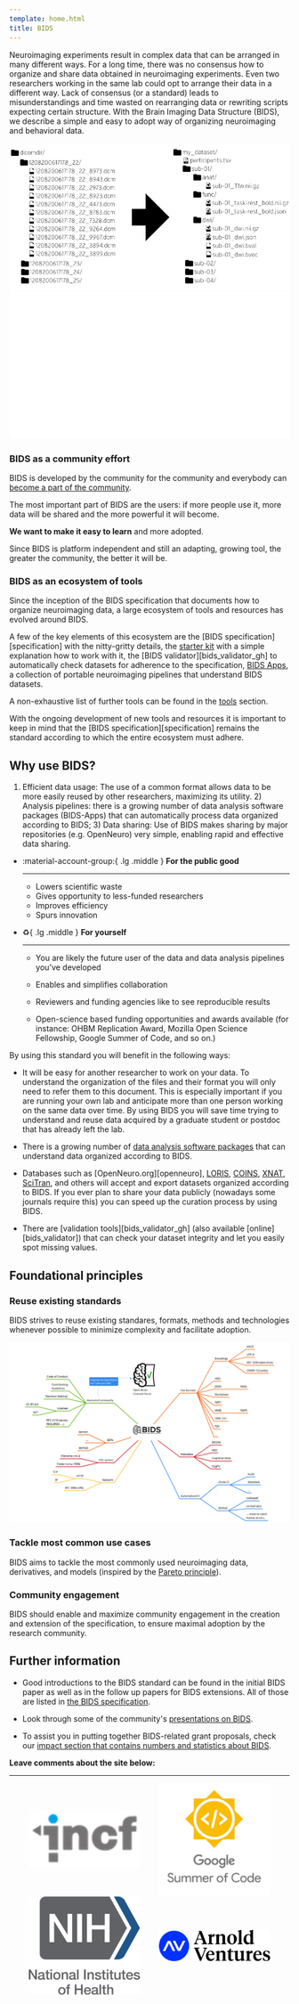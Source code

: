 ```yaml
---
template: home.html
title: BIDS
---
```


Neuroimaging experiments result in complex data that can be arranged in many different ways.
For a long time, there was no consensus how to organize and share
data obtained in neuroimaging experiments.
Even two researchers working in the same lab could opt to arrange their data in a different way.
Lack of consensus (or a standard) leads to misunderstandings and time wasted on rearranging data
or rewriting scripts expecting certain structure.
With the Brain  Imaging Data Structure (BIDS),
we describe a simple and easy to adopt way of organizing neuroimaging and behavioral data.

![BIDS-folder-organization](./assets/img/dicom-reorganization-transparent-black_1000x477.png#only-light)
![BIDS-folder-organization](./assets/img/dicom-reorganization-transparent-white_1000x477.png#only-dark)

### BIDS as a community effort

<!-- a large community of researchers contributed to make sure that it includes what is needed to make the data usable -->

BIDS is developed by the community for the community
and everybody can [become a part of the community](./extensions/index.md).

The most important part of BIDS are the users:
if more people use it, more data will be shared and the more powerful it will become.

<strong>We want to make it easy to learn</strong> and more adopted.

Since BIDS is platform independent
and still an adapting, growing tool, the greater the community, the better it will be.

### BIDS as an ecosystem of tools

<!-- A large ecosystem of tools and datasets based on BIDS has emerged, making BIDS the foundation for much neuroimaging analysis. -->

Since the inception of the BIDS specification that documents how to organize neuroimaging data,
a large ecosystem of tools and resources has evolved around BIDS.

A few of the key elements of this ecosystem are
the [BIDS specification][specification] with the nitty-gritty details,
the [starter kit](./getting_started/index.md) with a simple explanation how to work with it,
the [BIDS validator][bids_validator_gh] to automatically check datasets for adherence to the specification,
[BIDS Apps](./tools/bids-apps.md), a collection of portable neuroimaging pipelines that understand BIDS datasets.

A non-exhaustive list of further tools can be found in the [tools](./tools/index.md) section.

With the ongoing development of new tools and resources it is important to keep in mind
that the [BIDS specification][specification]
remains the standard according to which the entire ecosystem must adhere.

## Why use BIDS?

1) Efficient data usage: The use of a common format allows data to be more easily reused by other researchers, maximizing its utility.  2) Analysis pipelines: there is a growing number of data analysis software packages (BIDS-Apps) that can automatically process data organized according to BIDS; 3) Data sharing: Use of BIDS makes sharing by major repositories (e.g. OpenNeuro) very simple, enabling rapid and effective data sharing.

<div class="grid cards" markdown>

-   :material-account-group:{ .lg .middle } **For the public good**

    ---

    -   Lowers scientific waste
    -   Gives opportunity to less-funded researchers
    -   Improves efficiency
    -   Spurs innovation

-   :recycle:{ .lg .middle } **For yourself**

    ---

    -   You are likely the future user of the data and data analysis pipelines you’ve developed

    -   Enables and simplifies collaboration

    -   Reviewers and funding agencies like to see reproducible results

    -   Open-science based funding opportunities and awards available
        (for instance: OHBM Replication Award, Mozilla Open Science Fellowship,
        Google Summer of Code, and so on.)

</div>

By using this standard you will benefit in the following ways:

-   It will be easy for another researcher to work on your data.
    To understand the organization of the files and their format you will only need to refer them to this document.
    This is especially important if you are running your own lab and anticipate more than one person working on the same data over time.
    By using BIDS you will save time trying to understand and reuse data acquired by a graduate student or postdoc that has already left the lab.

-   There is a growing number of [data analysis software packages](./tools/index.md) that can understand data organized according to BIDS.

-   Databases such as [OpenNeuro.org][openneuro], [LORIS](http://www.loris.ca), [COINS](https://coins.trendscenter.org), [XNAT](https://central.xnat.org/), [SciTran](https://scitran.github.io/), and others will accept and export datasets organized according to BIDS.
    If you ever plan to share your data publicly (nowadays some journals require this) you can speed up the curation process by using BIDS.

-   There are [validation tools][bids_validator_gh] (also available [online][bids_validator]) that can check your dataset integrity and let you easily spot missing values.

## Foundational principles

### Reuse existing standards

BIDS strives to reuse existing standares, formats, methods and technologies
whenever possible to minimize complexity and facilitate adoption.

![BIDS-minder](./assets/img/BIDS-minder.svg)

###  Tackle most common use cases

BIDS aims to tackle the most commonly used neuroimaging data, derivatives, and models
(inspired by the [Pareto principle](https://en.wikipedia.org/wiki/Pareto_principle)).

### Community engagement

BIDS should enable and maximize community engagement in the creation and extension of the specification,
to ensure maximal adoption by the research community.

## Further information

-   Good introductions to the BIDS standard can be found in the initial BIDS paper
    as well as in the follow up papers for BIDS extensions.
    All of those are listed in [the BIDS specification](https://bids-specification.readthedocs.io/en/latest/introduction.html#citing-bids).

-   Look through some of the community's [presentations on BIDS](https://osf.io/yn93h/).

-   To assist you in putting together BIDS-related grant proposals,
    check our [impact section that contains numbers and statistics about BIDS](./impact/index.md).

**Leave comments about the site below:**

---

<div style="display: flex; justify-content: space-evenly; align-items: center; flex-wrap: wrap">
  <div>
    <a href="https://www.incf.org/">
      <img src="./assets/img/logos/INCF.png"
           alt="INCF"
           width=200px>
    </a>
  </div>
  <div>
    <a href="https://summerofcode.withgoogle.com/">
      <img src="./assets/img/logos/GSoC_220px.png"
           alt="GSOC"
           width=200px>
    </a>
  </div>
  <div>
    <a href="http://grantome.com/grant/NIH/R24-MH114705-01">
      <img src="./assets/img/logos/NIH.png"
           alt="NIH"
            width=200px>
    </a>
  </div>
  <div>
    <a href="https://www.arnoldventures.org/newsroom/laura-and-john-arnold-foundation-announces-3-8-million-grant-to-stanford-university-to-improve-the-quality-of-neuroscience-research">
      <img src="./assets/img/logos/arnold_foundation.png"
           alt="Arnold Ventures"
           width=200px>
    </a>
  </div>
</div>
